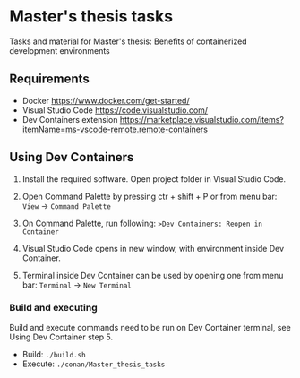 # Master's thesis tasks
Tasks and material for Master's thesis: Benefits of containerized development environments

## Requirements
 - Docker https://www.docker.com/get-started/
 - Visual Studio Code https://code.visualstudio.com/
 - Dev Containers extension https://marketplace.visualstudio.com/items?itemName=ms-vscode-remote.remote-containers
 
## Using Dev Containers

1. Install the required software. Open project folder in Visual Studio Code.

2. Open Command Palette by pressing ctr + shift + P or from menu bar: `View` -> `Command Palette`

3. On Command Palette, run following: `>Dev Containers: Reopen in Container`

4. Visual Studio Code opens in new window, with environment inside Dev Container.

5. Terminal inside Dev Container can be used by opening one from menu bar: `Terminal` -> `New Terminal`


### Build and executing

Build and execute commands need to be run on Dev Container terminal, see Using Dev Container step 5.

 - Build: `./build.sh`
 - Execute: `./conan/Master_thesis_tasks`
